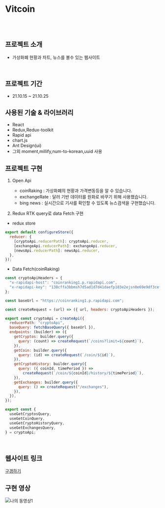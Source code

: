 # Vitcoin

<br><br>

## 프로젝트 소개

- 가상화폐 현황과 차트, 뉴스를 볼수 있는 웹사이트

<br>

## 프로젝트 기간

- 21.10.15 ~ 21.10.25
  <br>

## 사용된 기술 & 라이브러리

- React
- Redux,Redux-toolkit
- Rapid api
- chart.js
- Ant Design(ui)
- 그외 moment,millify,num-to-korean,uuid 사용
  <br>

## 프로젝트 구현

1. Open Api

   - coinRaking : 가상화폐의 현황과 가격변동등을 알 수 있습니다.
   - exchangeRate : 달러 기반 데이터를 원화로 바꾸기 위해 사용했습니다.
   - bing news : 실시간으로 기사를 확인할 수 있도록 뉴스검색을 구현했습니다.

2. Redux RTK query로 data Fetch 구현

- redux store

```javascript
export default configureStore({
  reducer: {
    [cryptoApi.reducerPath]: cryptoApi.reducer,
    [exchangeApi.reducerPath]: exchangeApi.reducer,
    [newsApi.reducerPath]: newsApi.reducer,
  },
});
```

- Data Fetch(coinRaking)

```javascript
const cryptoApiHeaders = {
  "x-rapidapi-host": "coinranking1.p.rapidapi.com",
  "x-rapidapi-key": "130cffa3bbmsh7d5ad1d7d41daefp183e2ejsn0e69e9df3cef",
};

const baseUrl = "https://coinranking1.p.rapidapi.com";

const createRequest = (url) => ({ url, headers: cryptoApiHeaders });

export const cryptoApi = createApi({
  reducerPath: "cryptoApi",
  baseQuery: fetchBaseQuery({ baseUrl }),
  endpoints: (builder) => ({
    getCryptos: builder.query({
      query: (count) => createRequest(`/coins?limit=${count}`),
    }),
    getCoin: builder.query({
      query: (id) => createRequest(`/coin/${id}`),
    }),
    getCryptoHistory: builder.query({
      query: ({ coinId, timePeriod }) =>
        createRequest(`/coin/${coinId}/history/${timePeriod}`),
    }),
    getExchanges: builder.query({
      query: () => createRequest("/exchanges"),
    }),
  }),
});

export const {
  useGetCryptosQuery,
  useGetCoinQuery,
  useGetCryptoHistoryQuery,
  useGetExchangesQuery,
} = cryptoApi;
```

<br>

## 웹사이트 링크

[구경하기](https://vitcoin.netlify.app/)

## 구현 영상

![나의 동영상1](https://user-images.githubusercontent.com/70016523/138905268-7906a1f4-cdd6-4188-86c1-7c728d0e07f7.gif)
